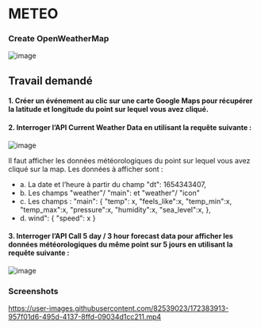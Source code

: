 # METEO

### Create OpenWeatherMap 
![image](https://user-images.githubusercontent.com/82539023/169137214-7281c35f-b156-4362-82c4-6ccc7db6364e.png)


## Travail demandé
#### 1. Créer un événement au clic sur une carte Google Maps pour récupérer la latitude et longitude du point sur lequel vous avez cliqué.
#### 2. Interroger l’API Current Weather Data en utilisant la requête suivante :
![image](https://user-images.githubusercontent.com/82539023/172385238-0e9b9a19-a839-415c-abe6-e0af45bee736.png)

Il faut afficher les données météorologiques du point sur lequel vous avez cliqué sur la map. Les
données à afficher sont :
- a. La date et l’heure à partir du champ "dt": 1654343407,
- b. Les champs "weather"/ "main": et "weather"/ "icon"
- c. Les champs : "main": {
  "temp": x,
  "feels_like":x,
  "temp_min":x,
  "temp_max":x,
  "pressure":x,
  "humidity":x,
  "sea_level":x,
  },
- d. wind": { "speed": x }

#### 3. Interroger l’API Call 5 day / 3 hour forecast data pour afficher les données météorologiques du même point sur 5 jours en utilisant la requête suivante :
![image](https://user-images.githubusercontent.com/82539023/172385706-b8eb1daa-1eaf-4db9-b72e-8e9c42155c77.png)


### Screenshots

https://user-images.githubusercontent.com/82539023/172383913-957f01d6-495d-4137-8ffd-09034d1cc211.mp4

